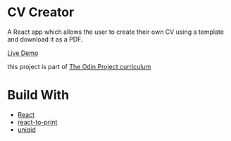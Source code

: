 # CV Creator

A React app which allows the user to create their own CV using a template and download it as a PDF.

[Live Demo](https://cynto.github.io/cv-project)

this project is part of [The Odin Project curriculum](https://www.theodinproject.com/paths/full-stack-javascript/courses/javascript/lessons/cv-application)

# Build With

* [React](https://reactjs.org/)
* [react-to-print](https://www.npmjs.com/package/react-to-print)
* [uniqid](https://www.npmjs.com/package/uniqid)
